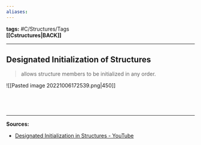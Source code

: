 ```yaml
---
aliases:
---
```

**tags:** #C/Structures/Tags  
**[[Cstructures|BACK]]**

---
## Designated Initialization of Structures
> allows structure members to be initialized in any order.

 ![[Pasted image 20221006172539.png|450]]

# 

<br>

---
**Sources:**
- [Designated Initialization in Structures - YouTube](https://www.youtube.com/watch?v=WUbp4gHR6_8&list=PLBlnK6fEyqRhX6r2uhhlubuF5QextdCSM&index=155)